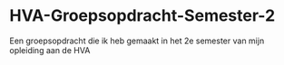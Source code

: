 # HVA-Groepsopdracht-Semester-2
Een groepsopdracht die ik heb gemaakt in het 2e semester van mijn opleiding aan de HVA
